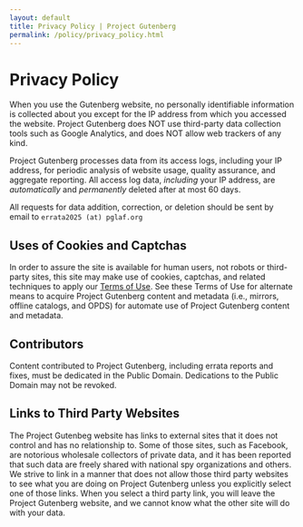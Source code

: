 ```yaml
---
layout: default
title: Privacy Policy | Project Gutenberg
permalink: /policy/privacy_policy.html
---
```


Privacy Policy
==============

When you use the Gutenberg website, no personally identifiable information is collected about you except for the IP address from which you accessed the website. Project Gutenberg does NOT use third-party data collection tools such as Google Analytics, and does NOT allow web trackers of any kind.

Project Gutenberg processes data from its access logs, including your IP address, for periodic  analysis of website usage, quality assurance, and aggregate reporting. All access log data, _including_ your IP address, are _automatically_ and _permanently_ deleted after at most 60 days. 

All requests for data addition, correction, or deletion should be sent by email to `errata2025 (at) pglaf.org`

## Uses of Cookies and Captchas
In order to assure the site is available for human users, not robots or third-party sites, this site may make use of cookies, captchas, and related techniques to apply our [Terms of Use](/policy/terms_of_use.html). See these Terms of Use for alternate means to acquire Project Gutenberg content and metadata (i.e., mirrors, offline catalogs, and OPDS) for automate use of Project Gutenberg content and metadata. 

## Contributors
Content contributed to Project Gutenberg, including errata reports and fixes, must be dedicated in the Public Domain. Dedications to the Public Domain may not be revoked.

## Links to Third Party Websites
The Project Gutenbeg website has links to external sites that it does not control and has no relationship to. Some of those sites, such as Facebook, are notorious wholesale collectors of private data, and it has been reported that such data are freely shared with national spy organizations and others. We strive to link in a manner that does not allow those third party websites to see what you are doing on Project Gutenberg unless you explicitly select one of those links. When you select a third party link, you will leave the Project Gutenberg website, and we cannot know what the other site will do with your data.
